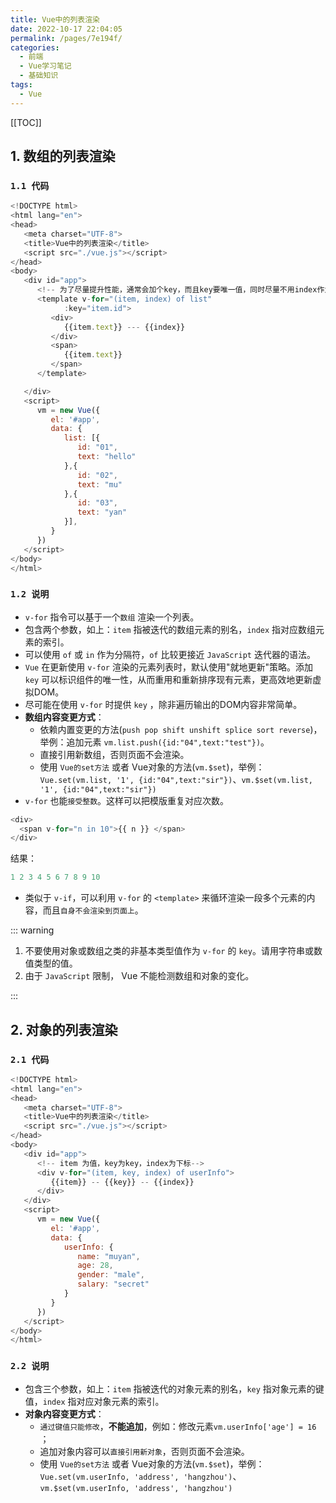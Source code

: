 ```yaml
---
title: Vue中的列表渲染
date: 2022-10-17 22:04:05
permalink: /pages/7e194f/
categories:
  - 前端
  - Vue学习笔记
  - 基础知识
tags:
  - Vue
---
```


[[TOC]]

## 1. 数组的列表渲染

### `1.1 代码`

```js
<!DOCTYPE html>
<html lang="en">
<head>
   <meta charset="UTF-8">
   <title>Vue中的列表渲染</title>
   <script src="./vue.js"></script>
</head>
<body>
   <div id="app">
      <!-- 为了尽量提升性能，通常会加个key，而且key要唯一值，同时尽量不用index作为key值-->
      <template v-for="(item, index) of list"
            :key="item.id">
         <div>
            {{item.text}} --- {{index}}
         </div>
         <span>
            {{item.text}}
         </span>
      </template>

   </div>
   <script>
      vm = new Vue({
         el: '#app',
         data: {
            list: [{
               id: "01",
               text: "hello"
            },{
               id: "02",
               text: "mu"
            },{
               id: "03",
               text: "yan"
            }],
         }
      })
   </script>
</body>
</html>
```

### `1.2 说明`

- `v-for` 指令可以基于一个`数组` 渲染一个列表。
- 包含两个参数，如上：`item` 指被迭代的数组元素的别名，`index` 指对应数组元素的索引。
- 可以使用 `of` 或 `in` 作为分隔符，`of` 比较更接近 `JavaScript` 迭代器的语法。
- `Vue` 在更新使用 `v-for` 渲染的元素列表时，默认使用"就地更新"策略。添加 `key` 可以标识组件的唯一性，从而重用和重新排序现有元素，更高效地更新虚拟DOM。
- 尽可能在使用 `v-for` 时提供 `key` ，除非遍历输出的DOM内容非常简单。
- **数组内容变更方式**：
  - 依赖内置变更的方法(`push pop shift unshift splice sort reverse`)，举例：追加元素 `vm.list.push({id:"04",text:"test"})`。
  - 直接引用新数组，否则页面不会渲染。
  - 使用 `Vue的set方法` 或者 Vue对象的方法(`vm.$set`)，举例：`Vue.set(vm.list, '1', {id:"04",text:"sir"})`、`vm.$set(vm.list, '1', {id:"04",text:"sir"})`
- `v-for` 也能`接受整数`。这样可以把模版重复对应次数。

```js
<div>
  <span v-for="n in 10">{{ n }} </span>
</div>
```

结果：

```js
1 2 3 4 5 6 7 8 9 10
```



- 类似于 `v-if`，可以利用 `v-for` 的 `<template>` 来循环渲染一段多个元素的内容，而且`自身不会渲染到页面上`。

::: warning

1. 不要使用对象或数组之类的非基本类型值作为 `v-for` 的 `key`。请用字符串或数值类型的值。
2. 由于 `JavaScript` 限制， Vue 不能检测数组和对象的变化。

:::

## 2. 对象的列表渲染

### `2.1 代码`

```js
<!DOCTYPE html>
<html lang="en">
<head>
   <meta charset="UTF-8">
   <title>Vue中的列表渲染</title>
   <script src="./vue.js"></script>
</head>
<body>
   <div id="app">
      <!-- item 为值，key为key，index为下标-->
      <div v-for="(item, key, index) of userInfo">
         {{item}} -- {{key}} -- {{index}}
      </div>
   </div>
   <script>
      vm = new Vue({
         el: '#app',
         data: {
            userInfo: {
               name: "muyan",
               age: 28,
               gender: "male",
               salary: "secret"
            }
         }
      })
   </script>
</body>
</html>
```

### `2.2 说明`

- 包含三个参数，如上：`item` 指被迭代的对象元素的别名，`key` 指对象元素的键值，`index` 指对应对象元素的索引。
- **对象内容变更方式**：
  - `通过键值只能修改`，**不能追加**，例如：修改元素`vm.userInfo['age'] = 16` ；
  - 追加对象内容可以`直接引用新对象`，否则页面不会渲染。
  - 使用 `Vue的set方法` 或者 Vue对象的方法(`vm.$set`)，举例：`Vue.set(vm.userInfo, 'address', 'hangzhou')`、`vm.$set(vm.userInfo, 'address', 'hangzhou')`
